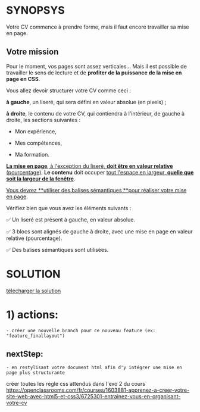 # SYNOPSYS
Votre CV commence à prendre forme, mais il faut encore travailler sa mise en page.

## Votre mission
Pour le moment, vos pages sont assez verticales… Mais il est possible de travailler le sens de lecture et de **profiter de la puissance de la mise en page en CSS**.

Vous allez devoir structurer votre CV comme ceci :

**à gauche**, un liseré, qui sera défini en valeur absolue (en pixels) ;

**à droite**, le contenu de votre CV, qui contiendra à l'intérieur, de gauche à droite, les sections suivantes :

- Mon expérience,

- Mes compétences,

- Ma formation.

<u>**La mise en page**, à l'exception du liseré, **doit être en valeur relative** (pourcentage)</u>. 
**Le contenu** doit occuper <u>tout l'espace en largeur, **quelle que soit la largeur de la fenêtre**</u>.

<u>Vous devrez **utiliser des balises sémantiques **pour réaliser votre mise en page</u>.

Vérifiez bien que vous avez les éléments suivants :

✅ Un liseré est présent à gauche, en valeur absolue.

✅ 3 blocs sont alignés de gauche à droite, avec une mise en page en valeur relative (pourcentage).

✅ Des balises sémantiques sont utilisées.

# SOLUTION
[télécharger la solution](https://static.oc-static.com/activities/200/evaluation_resources/organiser-son-cv_exemple-2019-01-03T082109.zip)



# 1)  actions:
    - créer une nouvelle branch pour ce nouveau feature (ex: "feature_finallayout")

## nextStep:
    - en restylisant votre document html afin d'y intégrer une mise en page plus structurante

    
créer toutes les règle css attendus dans l'exo 2 du cours
https://openclassrooms.com/fr/courses/1603881-apprenez-a-creer-votre-site-web-avec-html5-et-css3/6725301-entrainez-vous-en-organisant-votre-cv
